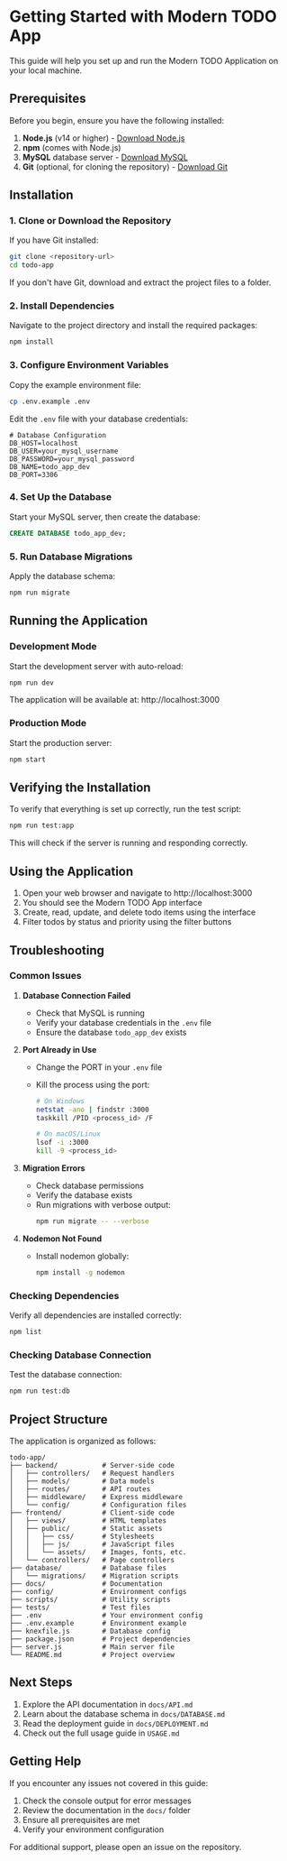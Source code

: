 # Getting Started with Modern TODO App

This guide will help you set up and run the Modern TODO Application on your local machine.

## Prerequisites

Before you begin, ensure you have the following installed:

1. **Node.js** (v14 or higher) - [Download Node.js](https://nodejs.org/)
2. **npm** (comes with Node.js)
3. **MySQL** database server - [Download MySQL](https://dev.mysql.com/downloads/mysql/)
4. **Git** (optional, for cloning the repository) - [Download Git](https://git-scm.com/)

## Installation

### 1. Clone or Download the Repository

If you have Git installed:

```bash
git clone <repository-url>
cd todo-app
```

If you don't have Git, download and extract the project files to a folder.

### 2. Install Dependencies

Navigate to the project directory and install the required packages:

```bash
npm install
```

### 3. Configure Environment Variables

Copy the example environment file:

```bash
cp .env.example .env
```

Edit the `.env` file with your database credentials:

```env
# Database Configuration
DB_HOST=localhost
DB_USER=your_mysql_username
DB_PASSWORD=your_mysql_password
DB_NAME=todo_app_dev
DB_PORT=3306
```

### 4. Set Up the Database

Start your MySQL server, then create the database:

```sql
CREATE DATABASE todo_app_dev;
```

### 5. Run Database Migrations

Apply the database schema:

```bash
npm run migrate
```

## Running the Application

### Development Mode

Start the development server with auto-reload:

```bash
npm run dev
```

The application will be available at: http://localhost:3000

### Production Mode

Start the production server:

```bash
npm start
```

## Verifying the Installation

To verify that everything is set up correctly, run the test script:

```bash
npm run test:app
```

This will check if the server is running and responding correctly.

## Using the Application

1. Open your web browser and navigate to http://localhost:3000
2. You should see the Modern TODO App interface
3. Create, read, update, and delete todo items using the interface
4. Filter todos by status and priority using the filter buttons

## Troubleshooting

### Common Issues

1. **Database Connection Failed**

   - Check that MySQL is running
   - Verify your database credentials in the `.env` file
   - Ensure the database `todo_app_dev` exists

2. **Port Already in Use**

   - Change the PORT in your `.env` file
   - Kill the process using the port:

     ```bash
     # On Windows
     netstat -ano | findstr :3000
     taskkill /PID <process_id> /F

     # On macOS/Linux
     lsof -i :3000
     kill -9 <process_id>
     ```

3. **Migration Errors**

   - Check database permissions
   - Verify the database exists
   - Run migrations with verbose output:
     ```bash
     npm run migrate -- --verbose
     ```

4. **Nodemon Not Found**
   - Install nodemon globally:
     ```bash
     npm install -g nodemon
     ```

### Checking Dependencies

Verify all dependencies are installed correctly:

```bash
npm list
```

### Checking Database Connection

Test the database connection:

```bash
npm run test:db
```

## Project Structure

The application is organized as follows:

```
todo-app/
├── backend/           # Server-side code
│   ├── controllers/   # Request handlers
│   ├── models/        # Data models
│   ├── routes/        # API routes
│   ├── middleware/    # Express middleware
│   └── config/        # Configuration files
├── frontend/          # Client-side code
│   ├── views/         # HTML templates
│   ├── public/        # Static assets
│   │   ├── css/       # Stylesheets
│   │   ├── js/        # JavaScript files
│   │   └── assets/    # Images, fonts, etc.
│   └── controllers/   # Page controllers
├── database/          # Database files
│   └── migrations/    # Migration scripts
├── docs/              # Documentation
├── config/            # Environment configs
├── scripts/           # Utility scripts
├── tests/             # Test files
├── .env               # Your environment config
├── .env.example       # Environment example
├── knexfile.js        # Database config
├── package.json       # Project dependencies
├── server.js          # Main server file
└── README.md          # Project overview
```

## Next Steps

1. Explore the API documentation in `docs/API.md`
2. Learn about the database schema in `docs/DATABASE.md`
3. Read the deployment guide in `docs/DEPLOYMENT.md`
4. Check out the full usage guide in `USAGE.md`

## Getting Help

If you encounter any issues not covered in this guide:

1. Check the console output for error messages
2. Review the documentation in the `docs/` folder
3. Ensure all prerequisites are met
4. Verify your environment configuration

For additional support, please open an issue on the repository.
